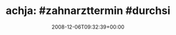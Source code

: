 ---
retweeted: false
source: <a href="http://twitter.com" rel="nofollow">Twitter Web Client</a>
entities:
  hashtags:
  - text: zahnarzttermin
    indices:
    - '7'
    - '22'
  - text: durchsicht
    indices:
    - '23'
    - '34'
  symbols: []
  user_mentions: []
  urls: []
display_text_range:
- '0'
- '34'
favorite_count: '0'
id_str: '1041780952'
truncated: false
retweet_count: '0'
id: '1041780952'
created_at: Sat Dec 06 09:32:39 +0000 2008
favorited: false
full_text: 'achja: #zahnarzttermin #durchsicht'
lang: de
tags:
- zahnarzttermin
- durchsicht
- pesos:twitter
date: '2008-12-06T09:32:39+00:00'
src: https://twitter.com/bascht/status/1041780952
original_url: https://twitter.com/bascht/status/1041780952
type: twitter_tweet
text: 'achja: #zahnarzttermin #durchsicht'
title: 'achja: #zahnarzttermin #durchsi'

---